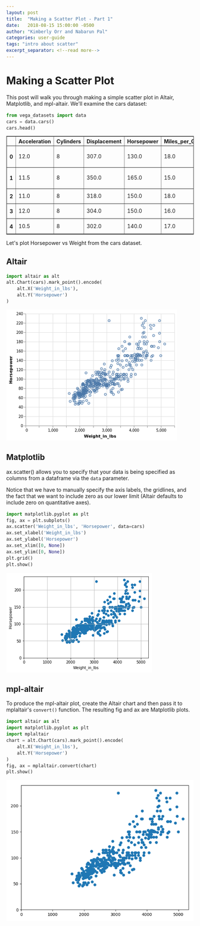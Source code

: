 ```yaml
---
layout: post
title:  "Making a Scatter Plot - Part 1"
date:   2018-08-15 15:00:00 -0500
author: "Kimberly Orr and Nabarun Pal"
categories: user-guide
tags: "intro about scatter"
excerpt_separator: <!--read more-->
---
```


# Making a Scatter Plot
This post will walk you through making a simple scatter plot in Altair, Matplotlib, and mpl-altair.
We'll examine the cars dataset:
```python
from vega_datasets import data
cars = data.cars()
cars.head()
```

<div>
<style scoped>
    .dataframe tbody tr th:only-of-type {
        vertical-align: middle;
    }

    .dataframe tbody tr th {
        vertical-align: top;
    }

    .dataframe thead th {
        text-align: right;
    }
</style>
<table border="1" class="dataframe">
  <thead>
    <tr style="text-align: right;">
      <th></th>
      <th>Acceleration</th>
      <th>Cylinders</th>
      <th>Displacement</th>
      <th>Horsepower</th>
      <th>Miles_per_Gallon</th>
      <th>Name</th>
      <th>Origin</th>
      <th>Weight_in_lbs</th>
      <th>Year</th>
    </tr>
  </thead>
  <tbody>
    <tr>
      <th>0</th>
      <td>12.0</td>
      <td>8</td>
      <td>307.0</td>
      <td>130.0</td>
      <td>18.0</td>
      <td>chevrolet chevelle malibu</td>
      <td>USA</td>
      <td>3504</td>
      <td>1970-01-01</td>
    </tr>
    <tr>
      <th>1</th>
      <td>11.5</td>
      <td>8</td>
      <td>350.0</td>
      <td>165.0</td>
      <td>15.0</td>
      <td>buick skylark 320</td>
      <td>USA</td>
      <td>3693</td>
      <td>1970-01-01</td>
    </tr>
    <tr>
      <th>2</th>
      <td>11.0</td>
      <td>8</td>
      <td>318.0</td>
      <td>150.0</td>
      <td>18.0</td>
      <td>plymouth satellite</td>
      <td>USA</td>
      <td>3436</td>
      <td>1970-01-01</td>
    </tr>
    <tr>
      <th>3</th>
      <td>12.0</td>
      <td>8</td>
      <td>304.0</td>
      <td>150.0</td>
      <td>16.0</td>
      <td>amc rebel sst</td>
      <td>USA</td>
      <td>3433</td>
      <td>1970-01-01</td>
    </tr>
    <tr>
      <th>4</th>
      <td>10.5</td>
      <td>8</td>
      <td>302.0</td>
      <td>140.0</td>
      <td>17.0</td>
      <td>ford torino</td>
      <td>USA</td>
      <td>3449</td>
      <td>1970-01-01</td>
    </tr>
  </tbody>
</table>
</div>

Let's plot Horsepower vs Weight from the cars dataset.

## Altair
```python
import altair as alt
alt.Chart(cars).mark_point().encode(
    alt.X('Weight_in_lbs'),
    alt.Y('Horsepower')
)
```
![png](pics/altair-to-mpl-scatter-part1_0.png)

## Matplotlib
ax.scatter() allows you to specify that your data is being specified as columns from a dataframe via the `data` parameter.

Notice that we have to manually specify the axis labels, the gridlines, and the fact that we want to include zero as our lower limit (Altair defaults to include zero on quantitative axes).
```python
import matplotlib.pyplot as plt
fig, ax = plt.subplots()
ax.scatter('Weight_in_lbs', 'Horsepower', data=cars)
ax.set_xlabel('Weight_in_lbs')
ax.set_ylabel('Horsepower')
ax.set_xlim([0, None])
ax.set_ylim([0, None])
plt.grid()
plt.show()
```
![png](pics/altair-to-mpl-scatter-part1_1.png)


## mpl-altair
To produce the mpl-altair plot, create the Altair chart and then pass it to 
mplaltair's `convert()` function. The resulting fig and ax are Matplotlib plots.
```python
import altair as alt
import matplotlib.pyplot as plt
import mplaltair
chart = alt.Chart(cars).mark_point().encode(
    alt.X('Weight_in_lbs'),
    alt.Y('Horsepower')
)
fig, ax = mplaltair.convert(chart)
plt.show()
```
![png](pics/altair-to-mpl-scatter-part1_2.png)